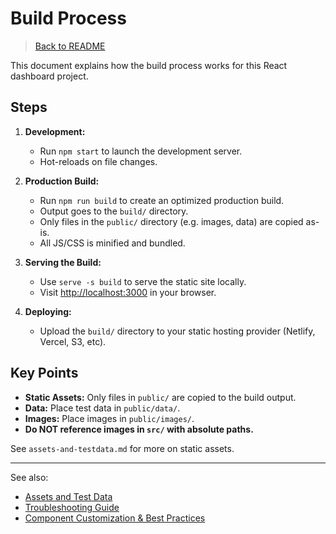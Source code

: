 # Build Process

> [Back to README](./README.md)


This document explains how the build process works for this React dashboard project.

## Steps

1. **Development:**
   - Run `npm start` to launch the development server.
   - Hot-reloads on file changes.

2. **Production Build:**
   - Run `npm run build` to create an optimized production build.
   - Output goes to the `build/` directory.
   - Only files in the `public/` directory (e.g. images, data) are copied as-is.
   - All JS/CSS is minified and bundled.

3. **Serving the Build:**
   - Use `serve -s build` to serve the static site locally.
   - Visit [http://localhost:3000](http://localhost:3000) in your browser.

4. **Deploying:**
   - Upload the `build/` directory to your static hosting provider (Netlify, Vercel, S3, etc).

## Key Points
- **Static Assets:** Only files in `public/` are copied to the build output.
- **Data:** Place test data in `public/data/`.
- **Images:** Place images in `public/images/`.
- **Do NOT reference images in `src/` with absolute paths.**

See `assets-and-testdata.md` for more on static assets.

---

See also:
- [Assets and Test Data](./assets-and-testdata.md)
- [Troubleshooting Guide](./troubleshooting.md)
- [Component Customization & Best Practices](./component-customization-and-best-practices.md)

